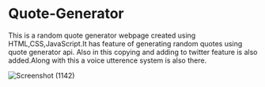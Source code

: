# Quote-Generator
This is a random quote generator webpage created using HTML,CSS,JavaScript.It has feature of generating random quotes using quote generator api. Also in this copying and adding to twitter feature is also added.Along with this a voice utterence system is also there.

![Screenshot (1142)](https://user-images.githubusercontent.com/81086975/224140958-111c3230-a330-4b80-8b62-457f1da9df34.png)
